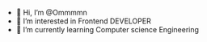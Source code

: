- 👋 Hi, I’m @Ommmmn
- 👀 I’m interested in Frontend DEVELOPER
- 🌱 I’m currently learning Computer science Engineering


<!---
Ommmmn/Ommmmn is a ✨ special ✨ repository because its `README.md` (this file) appears on your GitHub profile.
You can click the Preview link to take a look at your changes.
--->
